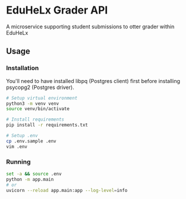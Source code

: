 # EduHeLx Grader API
A microservice supporting student submissions to otter grader within EduHeLx


## Usage

### Installation
You'll need to have installed libpq (Postgres client) first before installing psycopg2 (Postgres driver).
```bash
# Setup virtual environment
python3 -m venv venv
source venv/bin/activate

# Install requirements
pip install -r requirements.txt

# Setup .env
cp .env.sample .env
vim .env
```

### Running
```bash
set -a && source .env
python -m app.main
# or
uvicorn --reload app.main:app --log-level=info
```
